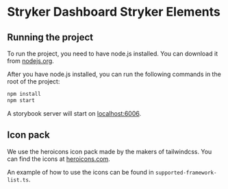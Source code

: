 # Stryker Dashboard Stryker Elements

## Running the project

To run the project, you need to have node.js installed. You can download it from [nodejs.org](https://nodejs.org/).

After you have node.js installed, you can run the following commands in the root of the project:

```bash
npm install
npm start
```

A storybook server will start on [localhost:6006](http://localhost:6006).

## Icon pack

We use the heroicons icon pack made by the makers of tailwindcss. You can find the icons at [heroicons.com](https://heroicons.com/).

An example of how to use the icons can be found in `supported-framework-list.ts`.